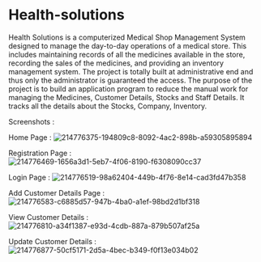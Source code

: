 # Health-solutions
Health Solutions is a computerized Medical Shop Management System designed to manage the day-to-day operations of a medical store. This includes maintaining records of all the medicines available in the store, recording the sales of the medicines, and providing an inventory management system.
The project is totally built at administrative end and thus only the administrator is guaranteed the access. The purpose of the project is to build an application program to reduce the manual work for managing the Medicines, Customer Details, Stocks and Staff Details. It tracks all the details about the Stocks, Company, Inventory.


Screenshots :

Home Page :
![214776375-194809c8-8092-4ac2-898b-a59305895894](https://github.com/afin4412/Health-solutions/assets/119394890/39ee616a-58c9-4e62-b7c9-587011077a11)

Registration Page :
![214776469-1656a3d1-5eb7-4f06-8190-f6308090cc37](https://github.com/afin4412/Health-solutions/assets/119394890/2c0206b2-f9e6-4295-b7ed-24a92bf93c5a)

Login Page :
![214776519-98a62404-449b-4f76-8e14-cad3fd47b358](https://github.com/afin4412/Health-solutions/assets/119394890/1e5e5d59-0b97-44db-a676-52c073cec26d)

Add Customer Details Page :
![214776583-c6885d57-947b-4ba0-a1ef-98bd2d1bf318](https://github.com/afin4412/Health-solutions/assets/119394890/b48c24dc-4ded-43e0-990c-11608440e70f)

View Customer Details :
![214776810-a34f1387-e93d-4cdb-887a-879b507af25a](https://github.com/afin4412/Health-solutions/assets/119394890/a071ca63-fc27-4c1c-966d-06b0855816ad)

Update Customer Details :
![214776877-50cf5171-2d5a-4bec-b349-f0f13e034b02](https://github.com/afin4412/Health-solutions/assets/119394890/a0e853b5-8e50-4715-8b80-431627e09179)

